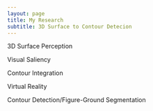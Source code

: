 ```yaml
---
layout: page
title: My Research
subtitle: 3D Surface to Contour Detecion
---
```


3D Surface Perception

Visual Saliency

Contour Integration

Virtual Reality

Contour Detection/Figure-Ground Segmentation
